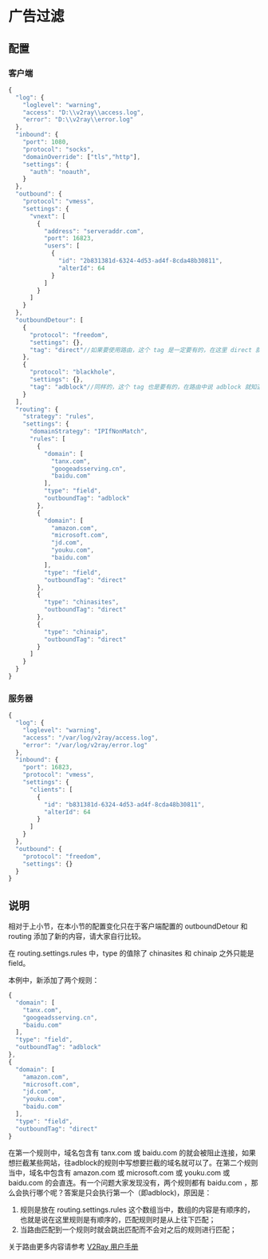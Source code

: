 # 广告过滤

## 配置

### 客户端

```javascript
{
  "log": {
    "loglevel": "warning",
    "access": "D:\\v2ray\\access.log",
    "error": "D:\\v2ray\\error.log"
  },
  "inbound": {
    "port": 1080,
    "protocol": "socks",
    "domainOverride": ["tls","http"],
    "settings": {
      "auth": "noauth",
    }
  },
  "outbound": {
    "protocol": "vmess",
    "settings": {
      "vnext": [
        {
          "address": "serveraddr.com",
          "port": 16823,
          "users": [
            {
              "id": "2b831381d-6324-4d53-ad4f-8cda48b30811",  
              "alterId": 64
            }
          ]
        }
      ]
    }
  },
  "outboundDetour": [
    {
      "protocol": "freedom",
      "settings": {},
      "tag": "direct"//如果要使用路由，这个 tag 是一定要有的，在这里 direct 就是 freedom 的一个标号，在路由中说 direct V2Ray 就知道是这里的 freedom 了
    },
    {
      "protocol": "blackhole",
      "settings": {},
      "tag": "adblock"//同样的，这个 tag 也是要有的，在路由中说 adblock 就知道是这里的 blackhole（黑洞） 了
    }
  ],
  "routing": {
    "strategy": "rules",
    "settings": {
      "domainStrategy": "IPIfNonMatch",
      "rules": [
        {
          "domain": [
            "tanx.com",
            "googeadsserving.cn",
            "baidu.com"
          ],
          "type": "field",
          "outboundTag": "adblock"       
        },
        {
          "domain": [
            "amazon.com",
            "microsoft.com",
            "jd.com",
            "youku.com",
            "baidu.com"
          ],
          "type": "field",
          "outboundTag": "direct"
        },
        {
          "type": "chinasites",
          "outboundTag": "direct"
        },
        {
          "type": "chinaip",
          "outboundTag": "direct"
        }
      ]
    }
  }
}
```

### 服务器

```javascript
{
  "log": {
    "loglevel": "warning",
    "access": "/var/log/v2ray/access.log",
    "error": "/var/log/v2ray/error.log"
  },
  "inbound": {
    "port": 16823,
    "protocol": "vmess",    
    "settings": {
      "clients": [
        {
          "id": "b831381d-6324-4d53-ad4f-8cda48b30811",
          "alterId": 64
        }
      ]
    }
  },
  "outbound": {
    "protocol": "freedom",
    "settings": {}
  }
}
```

## 说明

相对于上小节，在本小节的配置变化只在于客户端配置的 outboundDetour 和 routing 添加了新的内容，请大家自行比较。

在 routing.settings.rules 中，type 的值除了 chinasites 和 chinaip 之外只能是 field。

本例中，新添加了两个规则：

```javascript
{
  "domain": [
    "tanx.com",
    "googeadsserving.cn",
    "baidu.com"
  ],
  "type": "field",
  "outboundTag": "adblock"       
},
{
  "domain": [
    "amazon.com",
    "microsoft.com",
    "jd.com",
    "youku.com",
    "baidu.com"
  ],
  "type": "field",
  "outboundTag": "direct"
}
```

在第一个规则中，域名包含有 tanx.com 或 baidu.com 的就会被阻止连接，如果想拦截某些网站，往adblock的规则中写想要拦截的域名就可以了。在第二个规则当中，域名中包含有 amazon.com 或 microsoft.com 或 youku.com 或 baidu.com 的会直连。有一个问题大家发现没有，两个规则都有 baidu.com ，那么会执行哪个呢？答案是只会执行第一个（即adblock)，原因是：
1. 规则是放在 routing.settings.rules 这个数组当中，数组的内容是有顺序的，也就是说在这里规则是有顺序的，匹配规则时是从上往下匹配；
2. 当路由匹配到一个规则时就会跳出匹配而不会对之后的规则进行匹配；

关于路由更多内容请参考 [V2Ray 用户手册](https://www.v2ray.com/chapter_02/03_routing.html)

